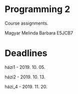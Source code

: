 # Programming 2
Course assignments.

Magyar Melinda Barbara
E5JCB7

# Deadlines
házi1 - 2019. 10. 05.

házi2 - 2019. 10. 13.

házi_4 - 2019. 11. 20.

